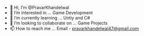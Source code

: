 - 👋 Hi, I’m @PravarKhandelwal
- 👀 I’m interested in ... Game Development 
- 🌱 I’m currently learning ... Untiy and C#
- 💞️ I’m looking to collaborate on ... Game Projects
- 📫 How to reach me ... Email - pravarkhandelwal47@gmail.com

<!---
PravarKhandelwal/PravarKhandelwal is a ✨ special ✨ repository because its `README.md` (this file) appears on your GitHub profile.
You can click the Preview link to take a look at your changes.
--->
